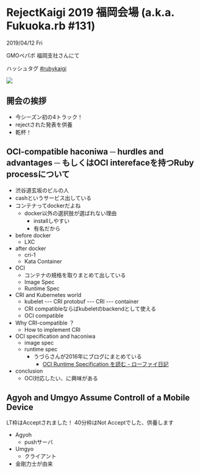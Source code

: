 # RejectKaigi 2019 福岡会場 (a.k.a. Fukuoka.rb #131)

2019/04/12 Fri

GMOペパボ 福岡支社さんにて

ハッシュタグ [#rubykaigi](https://twitter.com/search?q=%23rubykaigi)

![](https://pbs.twimg.com/media/D38k2UPU8AAu5Ko.jpg:large)

## 開会の挨拶

- 今シーズン初の4トラック！
- rejectされた発表を供養
- 乾杯！

## OCI-compatible haconiwa ─ hurdles and advantages ─ もしくはOCI interefaceを持つRuby processについて

- 渋谷道玄坂のビルの人
- cashというサービス出している
- コンテナってdockerだよね
  - docker以外の選択肢が選ばれない理由
    - installしやすい
    - 有名だから
- before docker
  - LXC
- after docker
  - cri-1
  - Kata Container
- OCI
  - コンテナの規格を取りまとめて出している
  - Image Spec
  - Runtime Spec
- CRI and Kubernetes world
  - kubelet --- CRI protobuf --- CRI --- container
  - CRI compatibleならばkubeletのbackendとして使える
  - OCI compatible
- Why CRI-compatible ？
  - How to implement CRI
- OCI specification and haconiwa
  - image spec
  - runtime spec
    - うづらさんが2016年にブログにまとめている
      - [OCI Runtime Specification を読む - ローファイ日記](https://t.co/iE5JSW2ySB)
- conclusion
  - OCI対応したい、に興味がある

## Agyoh and Umgyo Assume Controll of a Mobile Device


LT枠はAcceptされました！
40分枠はNot Acceptでした、供養します

- Agyoh
  - pushサーバ
- Umgyo
  - クライアント
- 金剛力士が由来



